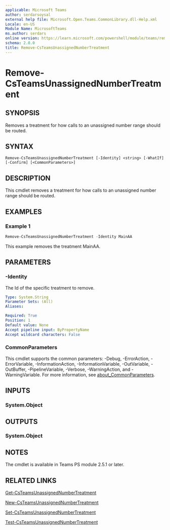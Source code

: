 ```yaml
---
applicable: Microsoft Teams
author: serdarsoysal
external help file: Microsoft.Open.Teams.CommonLibrary.dll-Help.xml
Locale: en-US
Module Name: MicrosoftTeams
ms.author: serdars
online version: https://learn.microsoft.com/powershell/module/teams/remove-csteamsunassignednumbertreatment
schema: 2.0.0
title: Remove-CsTeamsUnassignedNumberTreatment
---
```


# Remove-CsTeamsUnassignedNumberTreatment

## SYNOPSIS
Removes a treatment for how calls to an unassigned number range should be routed.

## SYNTAX

```
Remove-CsTeamsUnassignedNumberTreatment [-Identity] <string> [-WhatIf] [-Confirm] [<CommonParameters>]
```

## DESCRIPTION
This cmdlet removes a treatment for how calls to an unassigned number range should be routed.

## EXAMPLES

### Example 1
```powershell
Remove-CsTeamsUnassignedNumberTreatment -Identity MainAA
```
This example removes the treatment MainAA.

## PARAMETERS

### -Identity
The Id of the specific treatment to remove.

```yaml
Type: System.String
Parameter Sets: (All)
Aliases:

Required: True
Position: 1
Default value: None
Accept pipeline input: ByPropertyName
Accept wildcard characters: False
```

### CommonParameters
This cmdlet supports the common parameters: -Debug, -ErrorAction, -ErrorVariable, -InformationAction, -InformationVariable, -OutVariable, -OutBuffer, -PipelineVariable, -Verbose, -WarningAction, and -WarningVariable. For more information, see [about_CommonParameters](https://go.microsoft.com/fwlink/?LinkID=113216).

## INPUTS

### System.Object

## OUTPUTS

### System.Object

## NOTES
The cmdlet is available in Teams PS module 2.5.1 or later.

## RELATED LINKS
[Get-CsTeamsUnassignedNumberTreatment](https://learn.microsoft.com/powershell/module/teams/get-csteamsunassignednumbertreatment)

[New-CsTeamsUnassignedNumberTreatment](https://learn.microsoft.com/powershell/module/teams/new-csteamsunassignednumbertreatment)

[Set-CsTeamsUnassignedNumberTreatment](https://learn.microsoft.com/powershell/module/teams/set-csteamsunassignednumbertreatment)

[Test-CsTeamsUnassignedNumberTreatment](https://learn.microsoft.com/powershell/module/teams/test-csteamsunassignednumbertreatment)
